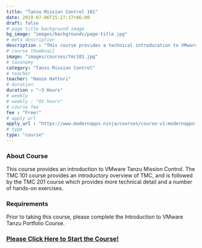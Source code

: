 ```yaml
---
title: "Tanzu Mission Control 101"
date: 2019-07-06T15:27:17+06:00
draft: false
# page title background image
bg_image: "images/backgrounds/page-title.jpg"
# meta description
description : "THis course provides a technical introducation to VMware Tanzu Mission Control"
# course thumbnail
image: "images/courses/tmc101.jpg"
# taxonomy
category: "Tanzu Mission Control"
# teacher
teacher: "Hanzo Hattori"
# duration
duration : "~3 Hours"
# weekly
# weekly : "03 hours"
# course fee
fee : "Free!"
# apply url
apply_url : "https://www.modernapps.ninja/courses/course-v1:modernapps+COU-MC8251+Perpetual/about"
# type
type: "course"
---
```



### About Course

This course provides an introduction to VMware Tanzu Mission Control. The TMC 101 course provides an introductory overview of TMC, and is followed by the TMC 201 course which provides more technical detail and a number of hands-on exercises. </p>

### Requirements

Prior to taking this course, please complete the Introduction to VMware Tanzu Portfolio Course.

### [Please Click Here to Start the Course!](https://www.modernapps.ninja/courses/course-v1:modernapps+COU-MC8251+Perpetual/about)